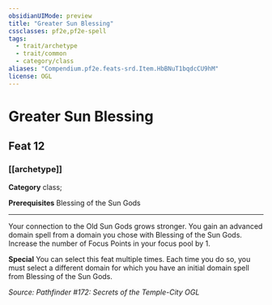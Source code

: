 ```yaml
---
obsidianUIMode: preview
title: "Greater Sun Blessing"
cssclasses: pf2e,pf2e-spell
tags:
  - trait/archetype
  - trait/common
  - category/class
aliases: "Compendium.pf2e.feats-srd.Item.HbBNuT1bqdcCU9hM"
license: OGL
---
```

# Greater Sun Blessing
## Feat 12
### [[archetype]]

**Category** class; 



**Prerequisites** Blessing of the Sun Gods
* * *
Your connection to the Old Sun Gods grows stronger. You gain an advanced domain spell from a domain you chose with Blessing of the Sun Gods. Increase the number of Focus Points in your focus pool by 1.

**Special** You can select this feat multiple times. Each time you do so, you must select a different domain for which you have an initial domain spell from Blessing of the Sun Gods.

*Source: Pathfinder #172: Secrets of the Temple-City*
*OGL*